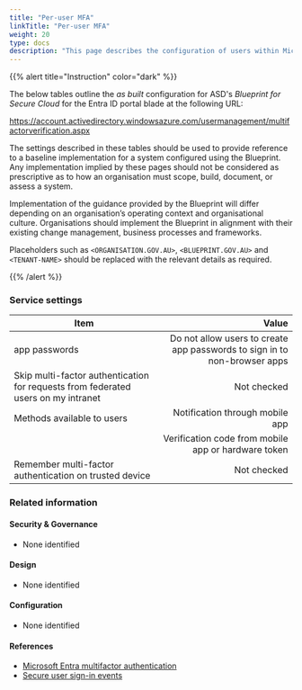 ```yaml
---
title: "Per-user MFA"
linkTitle: "Per-user MFA"
weight: 20
type: docs
description: "This page describes the configuration of users within Microsoft Entra ID associated with systems built according to the guidance provided by ASD's Blueprint for Secure Cloud."
---
```


{{% alert title="Instruction" color="dark" %}}
 
The below tables outline the *as built* configuration for ASD's *Blueprint for Secure Cloud* for the Entra ID portal blade at the following URL: 

https://account.activedirectory.windowsazure.com/usermanagement/multifactorverification.aspx

The settings described in these tables should be used to provide reference to a baseline implementation for a system configured using the Blueprint. Any implementation implied by these pages should not be considered as prescriptive as to how an organisation must scope, build, document, or assess a system.

Implementation of the guidance provided by the Blueprint will differ depending on an organisation’s operating context and organisational culture. Organisations should implement the Blueprint in alignment with their existing change management, business processes and frameworks.

Placeholders such as `<ORGANISATION.GOV.AU>`, `<BLUEPRINT.GOV.AU>` and `<TENANT-NAME>` should be replaced with the relevant details as required.
 
{{% /alert %}}

### Service settings

| Item                                                                              |                                                                     Value |
| --------------------------------------------------------------------------------- | ------------------------------------------------------------------------: |
| app passwords                                                                     | Do not allow users to create app passwords to sign in to non-browser apps |
| Skip multi-factor authentication for requests from federated users on my intranet |                                                               Not checked |
| Methods available to users                                                        |                                           Notification through mobile app |
|                                                                                   |                       Verification code from mobile app or hardware token |
| Remember multi-factor authentication on trusted device                            |                                                               Not checked |


### Related information

#### Security & Governance

* None identified

#### Design

* None identified

#### Configuration

* None identified

#### References

* [Microsoft Entra multifactor authentication](https://learn.microsoft.com/entra/identity/authentication/concept-mfa-howitworks)
* [Secure user sign-in events](https://learn.microsoft.com/entra/identity/authentication/tutorial-enable-azure-mfa)